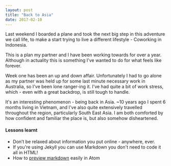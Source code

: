 ```yaml
---
layout: post
title: "Back to Asia"
date: 2017-02-10
---
```


Last weekend I boarded a plane and took the next big step in this adventure we call life, to make a start trying to live a different lifestyle - Coworking in Indonesia.

This is a plan my partner and I have been working towards for over a year. Although in actuality this is something I've wanted to do for what feels like forever.

Week one has been an up and down affair. Unfortunately I had to go alone as my partner was held up for some last minute necessary work in Australia, so I've been lone ranger-ing it. I've had quite a bit of work stress, which - even with a great backdrop, is still tough to handle.

It's an interesting phenomenon - being back in Asia. ~10 years ago I spent 6 months living in Vietnam, and I've also quite extensively travelled throughout the region, particularly South East Asia. I am both comforted by how confident and familiar the place is, but also somehow disheartened.  

#### Lessons learnt
- Don’t be relaxed about information you put online - anywhere, ever.
- If you're using Jekyll you can use Markdown you don't need to code it all in HTML!
- How to [preview markdown](https://github.com/atom/markdown-preview) easily in Atom
